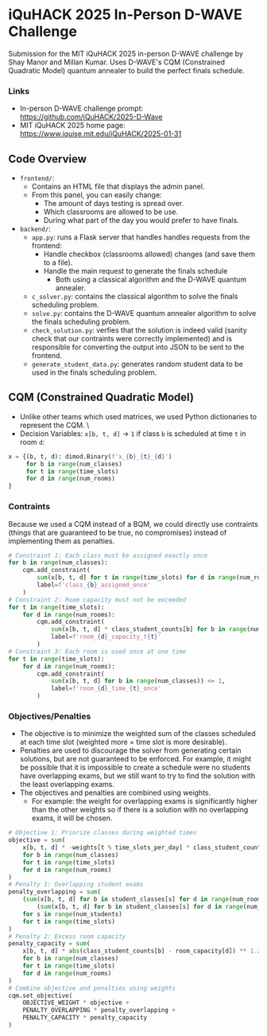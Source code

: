 # iQuHACK 2025 In-Person D-WAVE Challenge

Submission for the MIT iQuHACK 2025 in-person D-WAVE challenge by Shay Manor and Millan Kumar.
Uses D-WAVE's CQM (Constrained Quadratic Model) quantum annealer to build the perfect finals schedule.

### Links

- In-person D-WAVE challenge prompt: https://github.com/iQuHACK/2025-D-Wave
- MIT iQuHACK 2025 home page: https://www.iquise.mit.edu/iQuHACK/2025-01-31

## Code Overview

- `frontend/`:
    - Contains an HTML file that displays the admin panel.
    - From this panel, you can easily change:
        - The amount of days testing is spread over.
        - Which classrooms are allowed to be use.
        - During what part of the day you would prefer to have finals.
- `backend/`:
    - `app.py`: runs a Flask server that handles handles requests from the frontend:
        - Handle checkbox (classrooms allowed) changes (and save them to a file).
        - Handle the main request to generate the finals schedule
            - Both using a classical algorithm and the D-WAVE quantum annealer.
    - `c_solver.py`: contains the classical algorithm to solve the finals scheduling problem.
    - `solve.py`: contains the D-WAVE quantum annealer algorithm to solve the finals scheduling problem.
    - `check_solution.py`: verfies that the solution is indeed valid (sanity check that our contraints were correctly implemented) and is responsible for converting the output into JSON to be sent to the frontend.
    - `generate_student_data.py`: generates random student data to be used in the finals scheduling problem.

## CQM (Constrained Quadratic Model)

- Unlike other teams which used matrices, we used Python dictionaries to represent the CQM. \
- Decision Variables: `x[b, t, d]` -> `1` if class `b` is scheduled at time `t` in room `d`:
```python
x = {(b, t, d): dimod.Binary(f'x_{b}_{t}_{d}')
     for b in range(num_classes)
     for t in range(time_slots)
     for d in range(num_rooms)
}
```

### Contraints

Because we used a CQM instead of a BQM, we could directly use contraints (things that are guaranteed to be true, no compromises) instead of implementing them as penalties.
```python
# Constraint 1: Each class must be assigned exactly once
for b in range(num_classes):
    cqm.add_constraint(
        sum(x[b, t, d] for t in range(time_slots) for d in range(num_rooms)) == 1,
        label=f'class_{b}_assigned_once'
    )
# Constraint 2: Room capacity must not be exceeded
for t in range(time_slots):
    for d in range(num_rooms):
        cqm.add_constraint(
            sum(x[b, t, d] * class_student_counts[b] for b in range(num_classes)) <= room_capacity[d],
            label=f'room_{d}_capacity_t{t}'
        )
# Constraint 3: Each room is used once at one time
for t in range(time_slots):
    for d in range(num_rooms):
        cqm.add_constraint(
            sum(x[b, t, d] for b in range(num_classes)) <= 1,
            label=f'room_{d}_time_{t}_once'
        )
```

### Objectives/Penalties

- The objective is to minimize the weighted sum of the classes scheduled at each time slot (weighted more = time slot is more desirable).
- Penalties are used to discourage the solver from generating certain solutions, but are not guaranteed to be enforced. For example, it might be possible that it is impossible to create a schedule were no students have overlapping exams, but we still want to try to find the solution with the least overlapping exams.
- The objectives and penalties are combined using weights.
    - For example: the weight for overlapping exams is significantly higher than the other weights so if there is a solution with no overlapping exams, it will be chosen.
```python
# Objective 1: Priorize classes during weighted times
objective = sum(
    x[b, t, d] * -weights[t % time_slots_per_day] * class_student_counts[b]
    for b in range(num_classes)
    for t in range(time_slots)
    for d in range(num_rooms)
)
# Penalty 1: Overlapping student exams
penalty_overlapping = sum(
    (sum(x[b, t, d] for b in student_classes[s] for d in range(num_rooms)) *
        (sum(x[b, t, d] for b in student_classes[s] for d in range(num_rooms)) - 1)) / 2
    for s in range(num_students)
    for t in range(time_slots)
)
# Penalty 2: Excess room capacity
penalty_capacity = sum(
    x[b, t, d] * abs(class_student_counts[b] - room_capacity[d]) ** 1.2
    for b in range(num_classes)
    for t in range(time_slots)
    for d in range(num_rooms)
)
# Combine objective and penalties using weights
cqm.set_objective(
    OBJECTIVE_WEIGHT * objective +
    PENALTY_OVERLAPPING * penalty_overlapping +
    PENALTY_CAPACITY * penalty_capacity
)
```